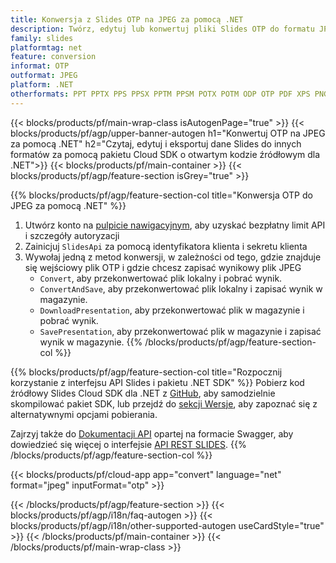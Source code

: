 ```yaml
---
title: Konwersja z Slides OTP na JPEG za pomocą .NET
description: Twórz, edytuj lub konwertuj pliki Slides OTP do formatu JPEG za pomocą interfejsu API REST i pakietu SDK .NET o otwartym kodzie źródłowym
family: slides
platformtag: net
feature: conversion
informat: OTP
outformat: JPEG
platform: .NET
otherformats: PPT PPTX PPS PPSX PPTM PPSM POTX POTM ODP OTP PDF XPS PNG BMP TIFF SVG HTML SWF HTML5 GIF XAML XML MD MPEG4
---
```


{{< blocks/products/pf/main-wrap-class isAutogenPage="true" >}}
{{< blocks/products/pf/agp/upper-banner-autogen h1="Konwertuj OTP na JPEG za pomocą .NET" h2="Czytaj, edytuj i eksportuj dane Slides do innych formatów za pomocą pakietu Cloud SDK o otwartym kodzie źródłowym dla .NET">}}
{{< blocks/products/pf/main-container >}}
{{< blocks/products/pf/agp/feature-section isGrey="true" >}}

{{% blocks/products/pf/agp/feature-section-col title="Konwersja OTP do JPEG za pomocą .NET" %}}
1. Utwórz konto na <a href="https://dashboard.aspose.cloud/">pulpicie nawigacyjnym</a>, aby uzyskać bezpłatny limit API i szczegóły autoryzacji
1. Zainicjuj ```SlidesApi``` za pomocą identyfikatora klienta i sekretu klienta
1. Wywołaj jedną z metod konwersji, w zależności od tego, gdzie znajduje się wejściowy plik OTP i gdzie chcesz zapisać wynikowy plik JPEG
    - ```Convert```, aby przekonwertować plik lokalny i pobrać wynik.
    - ```ConvertAndSave```, aby przekonwertować plik lokalny i zapisać wynik w magazynie.
    - ```DownloadPresentation```, aby przekonwertować plik w magazynie i pobrać wynik.
    - ```SavePresentation```, aby przekonwertować plik w magazynie i zapisać wynik w magazynie.
{{% /blocks/products/pf/agp/feature-section-col %}}

{{% blocks/products/pf/agp/feature-section-col title="Rozpocznij korzystanie z interfejsu API Slides i pakietu .NET SDK" %}}
Pobierz kod źródłowy Slides Cloud SDK dla .NET z [GitHub](https://github.com/aspose-slides-cloud/aspose-slides-cloud-dotnet), aby samodzielnie skompilować pakiet SDK, lub przejdź do [sekcji Wersje](https://releases.aspose.cloud/), aby zapoznać się z alternatywnymi opcjami pobierania.

Zajrzyj także do [Dokumentacji API](https://apireference.aspose.cloud/slides/) opartej na formacie Swagger, aby dowiedzieć się więcej o interfejsie [API REST SLIDES](https://products.aspose.cloud/slides/curl/).
{{% /blocks/products/pf/agp/feature-section-col %}}

{{< blocks/products/pf/cloud-app app="convert" language="net" format="jpeg" inputFormat="otp" >}}

{{< /blocks/products/pf/agp/feature-section >}}
{{< blocks/products/pf/agp/i18n/faq-autogen >}}
{{< blocks/products/pf/agp/i18n/other-supported-autogen useCardStyle="true" >}}
{{< /blocks/products/pf/main-container >}}
{{< /blocks/products/pf/main-wrap-class >}}